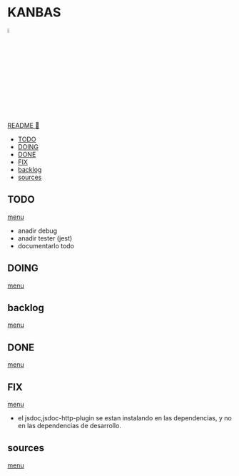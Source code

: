 # KANBAS

<img width="5%" src="https://res.cloudinary.com/rick-rick-torrellas/image/upload/v1629301660/icons/kanban_oifhu7.png"/>

[README 📄](./README.md "README")

* [TODO](#todo)
* [DOING](#doing)
* [DONE](#done)
* [FIX](#fix)
* [backlog](#backlog)
* [sources](#sources)

## TODO

[menu](#kanbas)

* anadir debug
* anadir tester (jest)
* documentarlo todo

## DOING

[menu](#kanbas)

## backlog

[menu](#kanbas)

## DONE

[menu](#kanbas)

## FIX

[menu](#kanbas)

* el jsdoc,jsdoc-http-plugin se estan instalando en las dependencias, y no en las dependencias de desarrollo.

## sources

[menu](#kanbas)
